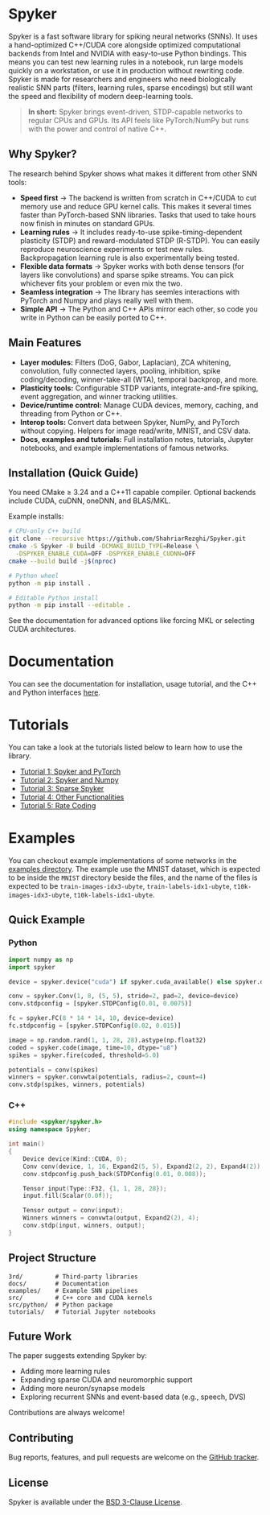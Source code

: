 # Spyker

Spyker is a fast software library for spiking neural networks (SNNs). It uses a hand-optimized C++/CUDA core alongside optimized computational backends from Intel and NVIDIA with easy-to-use Python bindings. This means you can test new learning rules in a notebook, run large models quickly on a workstation, or use it in production without rewriting code. Spyker is made for researchers and engineers who need biologically realistic SNN parts (filters, learning rules, sparse encodings) but still want the speed and flexibility of modern deep-learning tools.

> **In short:** Spyker brings event-driven, STDP-capable networks to regular CPUs and GPUs. Its API feels like PyTorch/NumPy but runs with the power and control of native C++.

## Why Spyker?

The research behind Spyker shows what makes it different from other SNN tools:

* **Speed first** -> The backend is written from scratch in C++/CUDA to cut memory use and reduce GPU kernel calls. This makes it several times faster than PyTorch-based SNN libraries. Tasks that used to take hours now finish in minutes on standard GPUs.
* **Learning rules** -> It includes ready-to-use spike-timing-dependent plasticity (STDP) and reward-modulated STDP (R-STDP). You can easily reproduce neuroscience experiments or test new rules. Backpropagation learning rule is also experimentally being tested.
* **Flexible data formats** -> Spyker works with both dense tensors (for layers like convolutions) and sparse spike streams. You can pick whichever fits your problem or even mix the two.
* **Seamless integration** -> The library has seemles interactions with PyTorch and Numpy and plays really well with them.
* **Simple API** -> The Python and C++ APIs mirror each other, so code you write in Python can be easily ported to C++.

## Main Features

* **Layer modules:** Filters (DoG, Gabor, Laplacian), ZCA whitening, convolution, fully connected layers, pooling, inhibition, spike coding/decoding, winner-take-all (WTA), temporal backprop, and more.
* **Plasticity tools:** Configurable STDP variants, integrate-and-fire spiking, event aggregation, and winner tracking utilities.
* **Device/runtime control:** Manage CUDA devices, memory, caching, and threading from Python or C++.
* **Interop tools:** Convert data between Spyker, NumPy, and PyTorch without copying. Helpers for image read/write, MNIST, and CSV data.
* **Docs, examples and tutorials:** Full installation notes, tutorials, Jupyter notebooks, and example implementations of famous networks.

## Installation (Quick Guide)

You need CMake ≥ 3.24 and a C++11 capable compiler. Optional backends include CUDA, cuDNN, oneDNN, and BLAS/MKL.

Example installs:

```bash
# CPU-only C++ build
git clone --recursive https://github.com/ShahriarRezghi/Spyker.git
cmake -S Spyker -B build -DCMAKE_BUILD_TYPE=Release \
  -DSPYKER_ENABLE_CUDA=OFF -DSPYKER_ENABLE_CUDNN=OFF
cmake --build build -j$(nproc)

# Python wheel
python -m pip install .

# Editable Python install
python -m pip install --editable .
```

See the documentation for advanced options like forcing MKL or selecting CUDA architectures.

# Documentation
You can see the documentation for installation, usage tutorial, and the C++ and Python interfaces [here](https://spyker.readthedocs.io/en/latest/index.html).

# Tutorials
You can take a look at the tutorials listed below to learn how to use the library.

+ [Tutorial 1: Spyker and PyTorch](./tutorials/spyker_and_pytorch.ipynb)
+ [Tutorial 2: Spyker and Numpy](./tutorials/spyker_and_numpy.ipynb)
+ [Tutorial 3: Sparse Spyker](./tutorials/sparse_spyker.ipynb)
+ [Tutorial 4: Other Functionalities](./tutorials/other_functionalities.ipynb)
+ [Tutorial 5: Rate Coding](./tutorials/rate_coding.ipynb)

# Examples
You can checkout example implementations of some networks in the [examples directory](./examples/). The example use the MNIST dataset, which is expected to be inside the `MNIST` directory beside the files, and the name of the files is expected to be `train-images-idx3-ubyte`, `train-labels-idx1-ubyte`, `t10k-images-idx3-ubyte`, `t10k-labels-idx1-ubyte`.

## Quick Example

### Python

```python
import numpy as np
import spyker

device = spyker.device("cuda") if spyker.cuda_available() else spyker.device("cpu")

conv = spyker.Conv(1, 8, (5, 5), stride=2, pad=2, device=device)
conv.stdpconfig = [spyker.STDPConfig(0.01, 0.0075)]

fc = spyker.FC(8 * 14 * 14, 10, device=device)
fc.stdpconfig = [spyker.STDPConfig(0.02, 0.015)]

image = np.random.rand(1, 1, 28, 28).astype(np.float32)
coded = spyker.code(image, time=10, dtype="u8")
spikes = spyker.fire(coded, threshold=5.0)

potentials = conv(spikes)
winners = spyker.convwta(potentials, radius=2, count=4)
conv.stdp(spikes, winners, potentials)
```

### C++

```cpp
#include <spyker/spyker.h>
using namespace Spyker;

int main()
{
    Device device(Kind::CUDA, 0);
    Conv conv(device, 1, 16, Expand2(5, 5), Expand2(2, 2), Expand4(2));
    conv.stdpconfig.push_back(STDPConfig(0.01, 0.008));

    Tensor input(Type::F32, {1, 1, 28, 28});
    input.fill(Scalar(0.0f));

    Tensor output = conv(input);
    Winners winners = convwta(output, Expand2(2), 4);
    conv.stdp(input, winners, output);
}
```

## Project Structure

```
3rd/         # Third-party libraries
docs/        # Documentation
examples/    # Example SNN pipelines
src/         # C++ core and CUDA kernels
src/python/  # Python package
tutorials/   # Tutorial Jupyter notebooks
```

## Future Work

The paper suggests extending Spyker by:

* Adding more learning rules
* Expanding sparse CUDA and neuromorphic support
* Adding more neuron/synapse models
* Exploring recurrent SNNs and event-based data (e.g., speech, DVS)

Contributions are always welcome!

## Contributing

Bug reports, features, and pull requests are welcome on the [GitHub tracker](https://github.com/ShahriarRezghi/Spyker/issues).

## License

Spyker is available under the [BSD 3-Clause License](./LICENSE).
